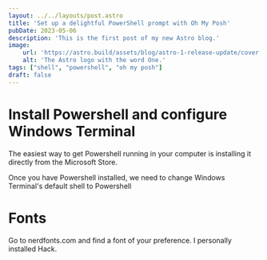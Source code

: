 ```yaml
---
layout: ../../layouts/post.astro
title: 'Set up a delightful PowerShell prompt with Oh My Posh'
pubDate: 2023-05-06
description: 'This is the first post of my new Astro blog.'
image:
    url: 'https://astro.build/assets/blog/astro-1-release-update/cover.jpeg' 
    alt: 'The Astro logo with the word One.'
tags: ["shell", "powershell", "oh my posh"]
draft: false
---
```


# Install Powershell and configure Windows Terminal
The easiest way to get Powershell running in your computer is installing it directly from the Microsoft Store.

Once you have Powershell installed, we need to change Windows Terminal's default shell to Powershell

# Fonts
Go to nerdfonts.com and find a font of your preference. I personally installed Hack.



